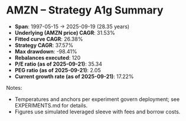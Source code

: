# AMZN – Strategy A1g Summary

- **Span**: 1997-05-15 → 2025-09-19 (28.35 years)
- **Underlying (AMZN price) CAGR**: 31.53%
- **Fitted curve CAGR**: 26.38%
- **Strategy CAGR**: 37.57%
- **Max drawdown**: -98.41%
- **Rebalances executed**: 120
- **P/E ratio (as of 2025-09-21)**: 35.34
- **PEG ratio (as of 2025-09-21)**: 2.05
- **Current growth rate (as of 2025-09-21)**: 17.22%

Notes:

- Temperatures and anchors per experiment govern deployment; see EXPERIMENTS.md for details.
- Figures use simulated leveraged sleeve with fees and borrow costs.

